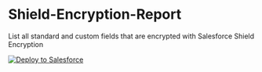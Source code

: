 # Shield-Encryption-Report
List all standard and custom fields that are encrypted with Salesforce Shield Encryption

<a href="https://githubsfdeploy.herokuapp.com?owner=VinceFINET&repo=Shield-Encryption-Report">
  <img alt="Deploy to Salesforce" src="https://raw.githubusercontent.com/afawcett/githubsfdeploy/master/deploy.png">
</a>
